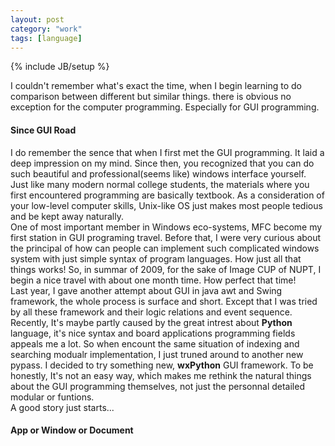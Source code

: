 ```yaml
---
layout: post
category: "work"
tags: [language]
---
```

{% include JB/setup %}

I couldn't remember what's exact the time, when I begin learning to do comparison between different but similar things. there is obvious no exception for the computer programming. Especially for GUI programming.
#### Since GUI Road ####
I do remember the sence that when I first met the GUI programming. It laid a deep impression on my mind. Since then, you recognized that you can do such beautiful and professional\(seems like\) windows interface yourself.  
Just like many modern normal college students, the materials where you first encountered programming are basically textbook. As a consideration of your low\-level computer skills, Unix-like OS just makes most people tedious and be kept away naturally.  
One of most important member in Windows eco-systems, MFC become my first station in GUI programing travel. Before that, I were very curious about the principal of how can people can implement such complicated windows system with just simple syntax of program languages. How just all that things works\!  So, in summar of 2009, for the sake of Image CUP of NUPT, I begin a nice travel with about one month time. How perfect that time!  
Last year, I gave another attempt about GUI in java awt and Swing framework, the whole process is surface and short. Except that I was tried by all these framework and their logic relations and event sequence.  
Recently, It's maybe partly caused by the great intrest about **Python** language, it's nice syntax and board applications programming fields appeals me a lot.  So when encount the same situation of indexing and searching modualr implementation, I just truned around to another new pypass. I decided to try something new, **wxPython** GUI framework. To be honestly, It's not an easy way, which makes me rethink the natural things about the GUI programming themselves, not just the personnal detailed modular or funtions.  
A good story just starts...   

#### **App** or **Window** or **Document**
